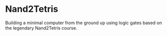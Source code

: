 # Nand2Tetris
Building a minimal computer from the ground up using logic gates based on the legendary Nand2Tetris course.
